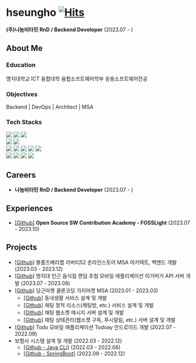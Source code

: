 # hseungho [![Hits](https://hits.seeyoufarm.com/api/count/incr/badge.svg?url=https%3A%2F%2Fgithub.com%2Fhseungho&count_bg=%2379C83D&title_bg=%23555555&icon=&icon_color=%23E7E7E7&title=hits&edge_flat=false)](https://hits.seeyoufarm.com)

**(주)나눔비타민 RnD / Backend Developer** (2023.07 - )

## About Me

### Education
명지대학교 ICT 융합대학 융합소프트웨어학부 응용소프트웨어전공

### Objectives
Backend | DevOps | Architect | MSA

### Tech Stacks
<div>
<img src="https://img.shields.io/badge/Java-orange?style=flat-square&logoColor=white"/>
<img src="https://img.shields.io/badge/Kotlin-7F52FF?style=flat-square&logo=kotlin&logoColor=white"/>
<img src="https://img.shields.io/badge/Go-00ADD8?style=flat-square&logo=go&logoColor=white"/>
<!--<img src="https://img.shields.io/badge/JavaScript-F7DF1E?style=flat-square&logo=javascript&logoColor=white"/>-->
<br>
<img src="https://img.shields.io/badge/SpringBoot-6DB33F?style=flat-square&logo=springboot&logoColor=white"/>
<img src="https://img.shields.io/badge/SpringCloud-6DB33F?style=flat-square&logo=spring&logoColor=white"/>
<!-- <img src="https://img.shields.io/badge/React-61DAFB?style=flat-square&logo=react&logoColor=white"/> -->
<!-- <img src="https://img.shields.io/badge/Android-3DDC84?style=flat-square&logo=android&logoColor=white"/> -->
<br>
<img src="https://img.shields.io/badge/MySQL-4479A1?style=flat-square&logo=mysql&logoColor=white"/>
<img src="https://img.shields.io/badge/MariaDB-003545?style=flat-square&logo=mariadb&logoColor=white"/>
<img src="https://img.shields.io/badge/MongoDB-47A248?style=flat-square&logo=mongodb&logoColor=white"/>
<img src="https://img.shields.io/badge/Redis-DC382D?style=flat-square&logo=redis&logoColor=white"/>
<img src="https://img.shields.io/badge/Flyway-CC0200?style=flat-square&logo=flyway&logoColor=white"/>
<br>
<img src="https://img.shields.io/badge/Docker-2496ED?style=flat-square&logo=docker&logoColor=white"/>
<img src="https://img.shields.io/badge/AWS-232F3E?style=flat-square&logo=amazonaws&logoColor=white"/>
<img src="https://img.shields.io/badge/Azure-0078D4?style=flat-square&logo=microsoftazure&logoColor=white"/>
<img src="https://img.shields.io/badge/Actions-2088FF?style=flat-square&logo=githubactions&logoColor=white"/>
</div>

## Careers
- **나눔비타민 RnD / Backend Developer** (2023.07 - )

## Experiences
- [[Github]](https://github.com/fosslight/fosslight) **Open Source SW Contribution Academy - FOSSLight** (2023.07 - 2023.10)

## Projects
- [[Github]](https://github.com/Liberty52) 블룸즈베리랩 리버티52 온라인스토어 MSA 아키텍트, 백엔드 개발(2023.03 - 2023.12)
- [[Github]](https://github.com/egomogo/api) 명지대 인근 음식점 랜덤 추첨 모바일 애플리케이션 이거머거 API 서버 개발 (2023.07 - 2023.08)
- [[Github]](https://github.com/gaaji) 당근마켓 클론코딩 가지마켓 MSA (2023.01 - 2023.03) 
  - [[Github]](https://github.com/gaaji/town-life) 동네생활 서비스 설계 및 개발
  - [[Github]](https://github.com/gaaji/chat-api) 채팅 정적 리소스(채팅방, etc.) 서비스 설계 및 개발
  - [[Github]](https://github.com/gaaji/chat-message) 채팅 웹소켓 메시지 서버 설계 및 개발
  - [[Github]](https://github.com/gaaji/chat-status-management) 채팅 상태관리(웹소켓 구독, 푸시알림, etc.) 서버 설계 및 개발
- [[Github]](https://github.com/todoay/client-android) Todo 모바일 애플리케이션 Todoay 안드로이드 개발 (2022.07 - 2022.09)
- 보험사 시스템 설계 및 개발 (2022.03 - 2022.12)
  - [[Github - Java CLI]](https://github.com/Team-NS-22-1/Insurance-company) (2022.03 - 2022.06)
  - [[Github - SpringBoot]](https://github.com/Team-NS-22-2/api) (2022.09 - 2022.12)


